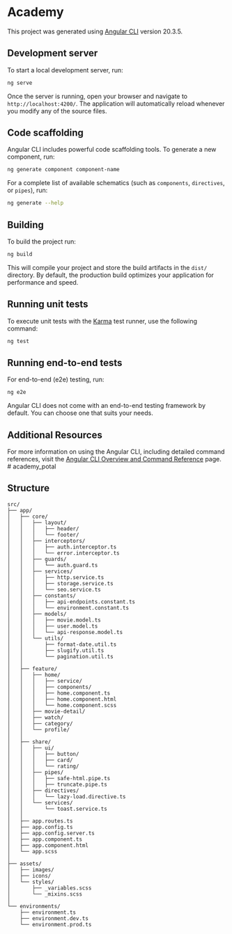 # Academy

This project was generated using [Angular CLI](https://github.com/angular/angular-cli) version 20.3.5.

## Development server

To start a local development server, run:

```bash
ng serve
```

Once the server is running, open your browser and navigate to `http://localhost:4200/`. The application will automatically reload whenever you modify any of the source files.

## Code scaffolding

Angular CLI includes powerful code scaffolding tools. To generate a new component, run:

```bash
ng generate component component-name
```

For a complete list of available schematics (such as `components`, `directives`, or `pipes`), run:

```bash
ng generate --help
```

## Building

To build the project run:

```bash
ng build
```

This will compile your project and store the build artifacts in the `dist/` directory. By default, the production build optimizes your application for performance and speed.

## Running unit tests

To execute unit tests with the [Karma](https://karma-runner.github.io) test runner, use the following command:

```bash
ng test
```

## Running end-to-end tests

For end-to-end (e2e) testing, run:

```bash
ng e2e
```

Angular CLI does not come with an end-to-end testing framework by default. You can choose one that suits your needs.

## Additional Resources

For more information on using the Angular CLI, including detailed command references, visit the [Angular CLI Overview and Command Reference](https://angular.dev/tools/cli) page.
#   a c a d e m y _ p o t a l 
 
 

## Structure
```
src/
├── app/
│   ├── core/
│   │   ├── layout/
│   │   │   ├── header/
│   │   │   └── footer/
│   │   ├── interceptors/
│   │   │   ├── auth.interceptor.ts
│   │   │   └── error.interceptor.ts
│   │   ├── guards/
│   │   │   └── auth.guard.ts
│   │   ├── services/
│   │   │   ├── http.service.ts
│   │   │   ├── storage.service.ts
│   │   │   └── seo.service.ts
│   │   ├── constants/
│   │   │   ├── api-endpoints.constant.ts
│   │   │   └── environment.constant.ts
│   │   ├── models/
│   │   │   ├── movie.model.ts
│   │   │   ├── user.model.ts
│   │   │   └── api-response.model.ts
│   │   └── utils/
│   │       ├── format-date.util.ts
│   │       ├── slugify.util.ts
│   │       └── pagination.util.ts
│   │
│   ├── feature/
│   │   ├── home/
│   │   │   ├── service/
│   │   │   ├── components/
│   │   │   ├── home.component.ts
│   │   │   ├── home.component.html
│   │   │   └── home.component.scss
│   │   ├── movie-detail/
│   │   ├── watch/
│   │   ├── category/
│   │   └── profile/
│   │
│   ├── share/
│   │   ├── ui/
│   │   │   ├── button/
│   │   │   ├── card/
│   │   │   └── rating/
│   │   ├── pipes/
│   │   │   ├── safe-html.pipe.ts
│   │   │   ├── truncate.pipe.ts
│   │   ├── directives/
│   │   │   └── lazy-load.directive.ts
│   │   └── services/
│   │       └── toast.service.ts
│   │
│   ├── app.routes.ts
│   ├── app.config.ts
│   ├── app.config.server.ts
│   ├── app.component.ts
│   ├── app.component.html
│   └── app.scss
│
├── assets/
│   ├── images/
│   ├── icons/
│   └── styles/
│       ├── _variables.scss
│       └── _mixins.scss
│
└── environments/
    ├── environment.ts
    ├── environment.dev.ts
    └── environment.prod.ts

```